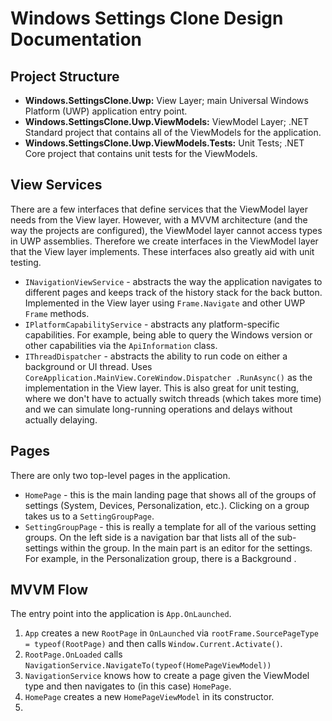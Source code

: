 # Windows Settings Clone Design Documentation

## Project Structure

- **Windows.SettingsClone.Uwp:** View Layer; main Universal Windows Platform (UWP) application entry point.
- **Windows.SettingsClone.Uwp.ViewModels:** ViewModel Layer; .NET Standard project that contains all of the ViewModels
  for the application.
- **Windows.SettingsClone.Uwp.ViewModels.Tests:** Unit Tests; .NET Core project that contains unit tests for the
  ViewModels.

## View Services

There are a few interfaces that define services that the ViewModel layer needs from the View layer. However, with a MVVM
architecture (and the way the projects are configured), the ViewModel layer cannot access types in UWP assemblies.
Therefore we create interfaces in the ViewModel layer that the View layer implements. These interfaces also greatly aid
with unit testing.

- `INavigationViewService` - abstracts the way the application navigates to different pages and keeps track of the
  history stack for the back button. Implemented in the View layer using `Frame.Navigate` and other UWP `Frame` methods.
- `IPlatformCapabilityService` - abstracts any platform-specific capabilities. For example, being able to query the
  Windows version or other capabilities via the `ApiInformation` class.
- `IThreadDispatcher` - abstracts the ability to run code on either a background or UI thread. Uses
  `CoreApplication.MainView.CoreWindow.Dispatcher .RunAsync()` as the implementation in the View layer. This is also
  great for unit testing, where we don't have to actually switch threads (which takes more time) and we can simulate
  long-running operations and delays without actually delaying.

## Pages

There are only two top-level pages in the application.

- `HomePage` - this is the main landing page that shows all of the groups of settings (System, Devices, Personalization,
  etc.). Clicking on a group takes us to a `SettingGroupPage`.
- `SettingGroupPage` - this is really a template for all of the various setting groups. On the left side is a navigation
  bar that lists all of the sub-settings within the group. In the main part is an editor for the settings. For example,
  in the Personalization group, there is a Background .

## MVVM Flow

The entry point into the application is `App.OnLaunched`.

1. `App` creates a new `RootPage` in `OnLaunched` via `rootFrame.SourcePageType = typeof(RootPage)` and then calls
   `Window.Current.Activate()`.
2. `RootPage.OnLoaded` calls `NavigationService.NavigateTo(typeof(HomePageViewModel))`
3. `NavigationService` knows how to create a page given the ViewModel type and then navigates to (in this case)
   `HomePage`.
4. `HomePage` creates a new `HomePageViewModel` in its constructor.
5.
